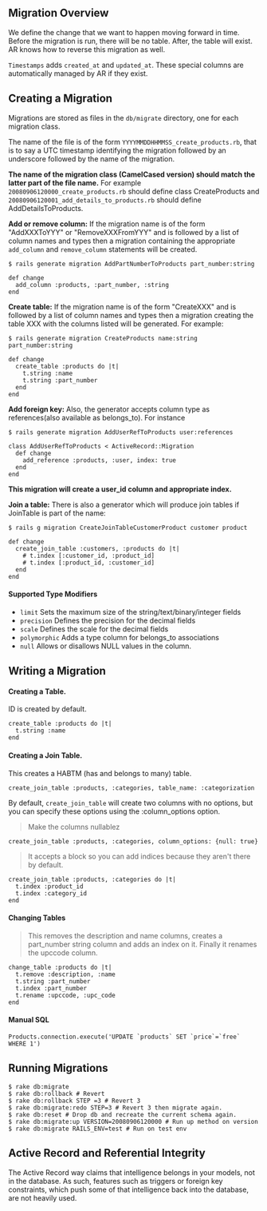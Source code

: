 ## Migration Overview

We define the change that we want to happen moving forward in time. Before the migration is run, there will be no table. After, the table will exist. AR knows how to reverse this migration as well.

`Timestamps` adds `created_at` and `updated_at`. These special columns are automatically managed by AR if they exist.

## Creating a Migration

Migrations are stored as files in the `db/migrate` directory, one for each migration class.

The name of the file is of the form `YYYYMMDDHHMMSS_create_products.rb`, that is to say a UTC timestamp identifying the migration followed by an underscore followed by the name of the migration.

__The name of the migration class (CamelCased version) should match the latter part of the file name.__ For example `20080906120000_create_products.rb` should define class CreateProducts and `20080906120001_add_details_to_products.rb` should define AddDetailsToProducts.

__Add or remove column:__ If the migration name is of the form "AddXXXToYYY" or "RemoveXXXFromYYY" and is followed by a list of column names and types then a migration containing the appropriate `add_column` and `remove_column` statements will be created.

    $ rails generate migration AddPartNumberToProducts part_number:string

    def change
      add_column :products, :part_number, :string
    end

__Create table:__ If the migration name is of the form "CreateXXX" and is followed by a list of column names and types then a migration creating the table XXX with the columns listed will be generated. For example:

    $ rails generate migration CreateProducts name:string part_number:string

    def change
      create_table :products do |t|
        t.string :name
        t.string :part_number
      end
    end

__Add foreign key:__ Also, the generator accepts column type as references(also available as belongs_to). For instance

    $ rails generate migration AddUserRefToProducts user:references

    class AddUserRefToProducts < ActiveRecord::Migration
      def change
        add_reference :products, :user, index: true
      end
    end

__This migration will create a user_id column and appropriate index.__

__Join a table:__ There is also a generator which will produce join tables if JoinTable is part of the name:

    $ rails g migration CreateJoinTableCustomerProduct customer product

    def change
      create_join_table :customers, :products do |t|
        # t.index [:customer_id, :product_id]
        # t.index [:product_id, :customer_id]
      end
    end

#### Supported Type Modifiers

- `limit` Sets the maximum size of the string/text/binary/integer fields
- `precision` Defines the precision for the decimal fields
- `scale` Defines the scale for the decimal fields
- `polymorphic` Adds a type column for belongs_to associations
- `null` Allows or disallows NULL values in the column.

## Writing a Migration

#### Creating a Table. 

ID is created by default.

    create_table :products do |t|
      t.string :name
    end

#### Creating a Join Table.

This creates a HABTM (has and belongs to many) table.

    create_join_table :products, :categories, table_name: :categorization

By default, `create_join_table` will create two columns with no options, but you can specify these options using the :column_options option.

> Make the columns nullablez

    create_join_table :products, :categories, column_options: {null: true}

> It accepts a block so you can add indices because they aren't there by default.

    create_join_table :products, :categories do |t|
      t.index :product_id
      t.index :category_id
    end

#### Changing Tables

> This removes the description and name columns, creates a part_number string column and adds an index on it. Finally it renames the upccode column.

    change_table :products do |t|
      t.remove :description, :name
      t.string :part_number
      t.index :part_number
      t.rename :upccode, :upc_code
    end

#### Manual SQL

    Products.connection.execute('UPDATE `products` SET `price`=`free` WHERE 1')

## Running Migrations

    $ rake db:migrate
    $ rake db:rollback # Revert
    $ rake db:rollback STEP =3 # Revert 3
    $ rake db:migrate:redo STEP=3 # Revert 3 then migrate again.
    $ rake db:reset # Drop db and recreate the current schema again.
    $ rake db:migrate:up VERSION=20080906120000 # Run up method on version
    $ rake db:migrate RAILS_ENV=test # Run on test env

## Active Record and Referential Integrity

The Active Record way claims that intelligence belongs in your models, not in the database. As such, features such as triggers or foreign key constraints, which push some of that intelligence back into the database, are not heavily used.